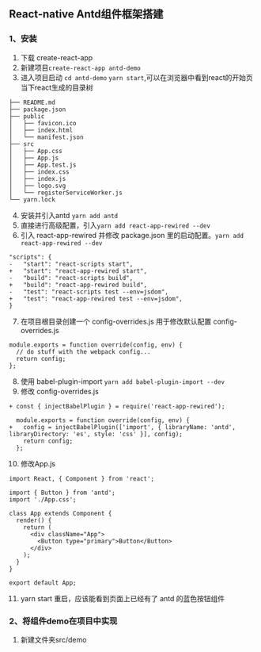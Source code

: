 ## React-native Antd组件框架搭建
### 1、安装
1. 下载 create-react-app
2. 新建项目`create-react-app antd-demo`
3. 进入项目启动 `cd antd-demo`  `yarn start`,可以在浏览器中看到react的开始页
当下react生成的目录树
```
├── README.md
├── package.json
├── public
│   ├── favicon.ico
│   ├── index.html
│   └── manifest.json
├── src
│   ├── App.css
│   ├── App.js
│   ├── App.test.js
│   ├── index.css
│   ├── index.js
│   ├── logo.svg
│   └── registerServiceWorker.js
└── yarn.lock
```
4. 安装并引入antd `yarn add antd`
5. 直接进行高级配置，引入`yarn add react-app-rewired --dev`
6. 引入 react-app-rewired 并修改 package.json 里的启动配置。`yarn add react-app-rewired --dev`
```
"scripts": {
-   "start": "react-scripts start",
+   "start": "react-app-rewired start",
-   "build": "react-scripts build",
+   "build": "react-app-rewired build",
-   "test": "react-scripts test --env=jsdom",
+   "test": "react-app-rewired test --env=jsdom",
}
```
7. 在项目根目录创建一个 config-overrides.js 用于修改默认配置
config-overrides.js
```
module.exports = function override(config, env) {
  // do stuff with the webpack config...
  return config;
};
```
8. 使用 babel-plugin-import  `yarn add babel-plugin-import --dev`
9. 修改 config-overrides.js
```
+ const { injectBabelPlugin } = require('react-app-rewired');

  module.exports = function override(config, env) {
+   config = injectBabelPlugin(['import', { libraryName: 'antd', libraryDirectory: 'es', style: 'css' }], config);
    return config;
  };
```
10. 修改App.js
```
import React, { Component } from 'react';

import { Button } from 'antd';
import './App.css';

class App extends Component {
  render() {
    return (
      <div className="App">
        <Button type="primary">Button</Button>
      </div>
    );
  }
}

export default App;
```
11. yarn start 重启，应该能看到页面上已经有了 antd 的蓝色按钮组件

### 2、将组件demo在项目中实现
1. 新建文件夹src/demo
